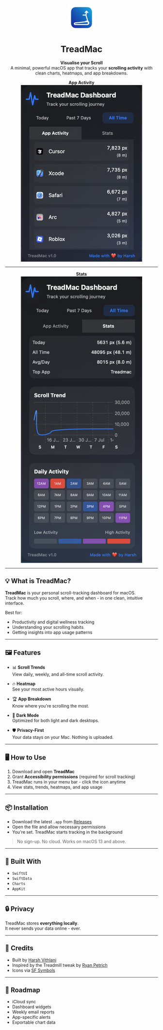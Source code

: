 <p align="center">
  <img src="https://github.com/Appleeinstein/Treadmac/blob/fe9123470c62df6a7701bc34e54d30dcd52d297a/assets/icon.png" alt="TreadMac App Icon" width="90"/>
</p>

<h1 align="center">TreadMac</h1>

<p align="center">
  <b>Visualise your Scroll</b><br>
  A minimal, powerful macOS app that tracks your <b>scrolling activity</b>  with clean charts, heatmaps, and app breakdowns.<br>
</p>

<div align="center">
  <b>App Activity</b><br>
  <img src="https://github.com/Appleeinstein/Treadmac/blob/fe9123470c62df6a7701bc34e54d30dcd52d297a/assets/TreadMac.png" alt="TreadMac App Activity" width="400"/>
</div>

<hr width="100%">

<div align="center">
  <b>Stats</b><br>
  <img src="https://github.com/Appleeinstein/Treadmac/blob/fe9123470c62df6a7701bc34e54d30dcd52d297a/assets/TreadMacStats.png" alt="TreadMac Stats" width="400"/>
</div>

---

## 💡 What is TreadMac?

**TreadMac** is your personal scroll-tracking dashboard for macOS.  
Track how much you scroll, where, and when - in one clean, intuitive interface.

Best for:
- Productivity and digital wellness tracking
- Understanding your scrolling habits
- Getting insights into app usage patterns

---

## 🖼 Features

- 📊 **Scroll Trends**  
  View daily, weekly, and all-time scroll activity.

- 🔥 **Heatmap**  
  See your most active hours visually.

- 🏆 **App Breakdown**  
  Know where you're scrolling the most.

- 🌙 **Dark Mode**  
  Optimized for both light and dark desktops.

- 🛡️ **Privacy-First**  
  Your data stays on your Mac. Nothing is uploaded.

---

## 🖥️ How to Use

1. Download and open **TreadMac**
2. Grant **Accessibility permissions** (required for scroll tracking)
3. TreadMac runs in your menu bar - click the icon anytime
4. View stats, trends, heatmaps, and app usage

---

## 📦 Installation

- Download the latest `.app` from [Releases](https://github.com/Appleeinstein/Treadmac/releases)
- Open the file and allow necessary permissions
- You're set. TreadMac starts tracking in the background

> No sign-up. No cloud. Works on macOS 13 and above.

---

## 🧪 Built With

- `SwiftUI`
- `SwiftData`
- `Charts`
- `AppKit`

---

## 🔒 Privacy

TreadMac stores **everything locally**.  
It never sends your data online - ever.

---

## 🙏 Credits

- Built by [Harsh Vithlani](https://instagram.com/_harshhero)
- Inspired by the Treadmill tweak by [Ryan Petrich](https://github.com/rpetrich)
- Icons via [SF Symbols](https://developer.apple.com/sf-symbols/)

---

## 🧠 Roadmap

- iCloud sync
- Dashboard widgets
- Weekly email reports
- App-specific alerts
- Exportable chart data
